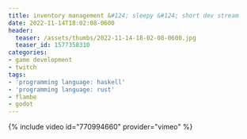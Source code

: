 ```yaml
---
title: inventory management &#124; sleepy &#124; short dev stream
date: 2022-11-14T18:02:08-0600
header:
  teaser: /assets/thumbs/2022-11-14-18-02-08-0600.jpg
  teaser_id: 1577358310
categories:
- game development
- twitch
tags:
- 'programming language: haskell'
- 'programming language: rust'
- flambe
- godot
---
```

{% include video id="770994660" provider="vimeo" %}
